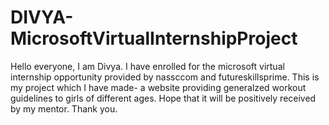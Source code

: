 # DIVYA-MicrosoftVirtualInternshipProject
Hello everyone, I am Divya.
I have enrolled for the microsoft virtual internship opportunity provided by nassccom and futureskillsprime.
This is my project which I have made- a website providing generalzed workout guidelines to girls of different ages.
Hope that it will be positively received by my mentor.
Thank you.

